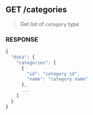 ## **GET** /categories

> Get list of `category` type

### **RESPONSE**

``` js
{
  "data": {
    "categories": [
      {
        "id": "category id",
        "name": "category name"
      },
      ...
    ]
  }
}
```